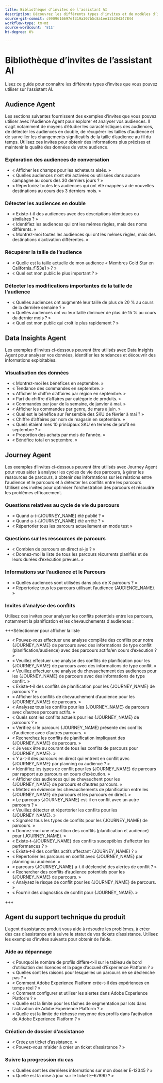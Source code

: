 ```yaml
---
title: Bibliothèque d’invites de l’assistant AI
description: Découvrez les différents types d’invites et de modèles d’invites que vous pouvez utiliser lors de l’interrogation de l’assistant AI.
source-git-commit: c9909616697ef319a307b5c8a1ee135204347844
workflow-type: tm+mt
source-wordcount: '811'
ht-degree: 0%

---
```


# Bibliothèque d’invites de l’assistant AI

Lisez ce guide pour connaître les différents types d’invites que vous pouvez utiliser sur l’assistant AI.

## Audience Agent

Les sections suivantes fournissent des exemples d’invites que vous pouvez utiliser avec l’Audience Agent pour explorer et analyser vos audiences. Il s’agit notamment de moyens d’étudier les caractéristiques des audiences, de détecter les audiences en double, de récupérer les tailles d’audience et de surveiller les changements significatifs de la taille d’audience au fil du temps. Utilisez ces invites pour obtenir des informations plus précises et maintenir la qualité des données de votre audience.

### Exploration des audiences de conversation

- « Afficher les champs pour les acheteurs aisés. »
- « Quelles audiences n’ont été activées ou utilisées dans aucune campagne au cours des 30 derniers jours ? »
- « Répertoriez toutes les audiences qui ont été mappées à de nouvelles destinations au cours des 3 derniers mois. »

### Détecter les audiences en double

- « Existe-t-il des audiences avec des descriptions identiques ou similaires ? »
- « Identifiez les audiences qui ont les mêmes règles, mais des noms différents. »
- « Montrez-moi toutes les audiences qui ont les mêmes règles, mais des destinations d’activation différentes. »

### Récupérer la taille de l’audience

- « Quelle est la taille actuelle de mon audience « Membres Gold Star en California_f153e1 » ? »
- « Quel est mon public le plus important ? »

### Détecter les modifications importantes de la taille de l’audience

- « Quelles audiences ont augmenté leur taille de plus de 20 % au cours de la dernière semaine ? »
- « Quelles audiences ont vu leur taille diminuer de plus de 15 % au cours du dernier mois ? »
- « Quel est mon public qui croît le plus rapidement ? »

## Data Insights Agent

Les exemples d’invites ci-dessous peuvent être utilisés avec Data Insights Agent pour analyser vos données, identifier les tendances et découvrir des informations exploitables.

### Visualisation des données

- « Montrez-moi les bénéfices en septembre. »
- « Tendance des commandes en septembre. »
- « Afficher le chiffre d’affaires par région en septembre. »
- « Part du chiffre d’affaires par catégorie de produits. »
- « Commandes par jour de la semaine, de janvier à mai. »
- « Afficher les commandes par genre, de mars à juin. »
- « Quel est le bénéfice sur l’ensemble des SKU de février à mai ? »
- « Chiffre d’affaires par nom de magasin en septembre. »
- « Quels étaient mes 10 principaux SKU en termes de profit en septembre ? »
- « Proportion des achats par mois de l’année. »
- « Bénéfice total en septembre. »

## Journey Agent

Les exemples d’invites ci-dessous peuvent être utilisés avec Journey Agent pour vous aider à analyser les cycles de vie des parcours, à gérer les ressources de parcours, à obtenir des informations sur les relations entre l’audience et le parcours et à détecter les conflits entre les parcours. Utilisez ces invites pour optimiser l&#39;orchestration des parcours et résoudre les problèmes efficacement.

### Questions relatives au cycle de vie du parcours

- « Quand a-t-{JOURNEY_NAME} été publié ? »
- « Quand a-t-{JOURNEY_NAME} été arrêté ? »
- « Répertorier tous les parcours actuellement en mode test »

### Questions sur les ressources de parcours

- « Combien de parcours en direct ai-je ? »
- « Donnez-moi la liste de tous les parcours récurrents planifiés et de leurs durées d’exécution prévues. »

### Informations sur l’audience et le Parcours

- « Quelles audiences sont utilisées dans plus de X parcours ? »
- « Répertoriez tous les parcours utilisant l’audience {AUDIENCE_NAME}. »

### Invites d’analyse des conflits

Utilisez ces invites pour analyser les conflits potentiels entre les parcours, notamment la planification et les chevauchements d&#39;audiences :

+++Sélectionner pour afficher la liste

- « Pouvez-vous effectuer une analyse complète des conflits pour notre {JOURNEY_NAME} de parcours avec des informations de type conflit (planification/audience) avec des parcours actifs/en cours d’exécution ? »
- « Veuillez effectuer une analyse des conflits de planification pour les {JOURNEY_NAME} de parcours avec des informations de type conflit. »
- « Veuillez effectuer une analyse du chevauchement des audiences pour les {JOURNEY_NAME} de parcours avec des informations de type conflit. »
- « Existe-t-il des conflits de planification pour les {JOURNEY_NAME} de parcours ? »
- « Afficher les conflits de chevauchement d’audience pour les {JOURNEY_NAME} de parcours. »
- « Analysez tous les conflits pour les {JOURNEY_NAME} de parcours avec d’autres parcours actifs. »
- « Quels sont les conflits actuels pour les {JOURNEY_NAME} de parcours ? »
- « Vérifiez si le parcours {JOURNEY_NAME} présente des conflits d’audience avec d’autres parcours. »
- « Recherchez les conflits de planification impliquant des {JOURNEY_NAME} de parcours. »
- « Je veux être au courant de tous les conflits de parcours pour {JOURNEY_NAME}. »
- « Y a-t-il des parcours en direct qui entrent en conflit avec {JOURNEY_NAME} par planning ou audience ? »
- « Identifiez les types de conflit pour les {JOURNEY_NAME} de parcours par rapport aux parcours en cours d’exécution. »
- « Afficher des audiences qui se chevauchent pour les {JOURNEY_NAME} de parcours et d’autres parcours. »
- « Mettez en évidence les chevauchements de planification entre les {JOURNEY_NAME} de parcours et les parcours en direct. »
- « Le parcours {JOURNEY_NAME} est-il en conflit avec un autre parcours ? »
- « Veuillez détecter et répertorier les conflits pour les {JOURNEY_NAME}. »
- « Signalez tous les types de conflits pour les {JOURNEY_NAME} de parcours. »
- « Donnez-moi une répartition des conflits (planification et audience) pour {JOURNEY_NAME}. »
- « Existe-t-{JOURNEY_NAME} des conflits susceptibles d’affecter les performances ? »
- « Existe-t-il des conflits actifs affectant {JOURNEY_NAME} ? »
- « Répertorier les parcours en conflit avec {JOURNEY_NAME} par planning ou audience. »
- « parcours {JOURNEY_NAME} a-t-il déclenché des alertes de conflit ? »
- « Rechercher des conflits d’audience potentiels pour les {JOURNEY_NAME} de parcours. »
- « Analysez le risque de conflit pour les {JOURNEY_NAME} de parcours. »
- « Fournir des diagnostics de conflit pour {JOURNEY_NAME}. »

+++

## Agent du support technique du produit

L’agent d’assistance produit vous aide à résoudre les problèmes, à créer des cas d’assistance et à suivre le statut de vos tickets d’assistance. Utilisez les exemples d’invites suivants pour obtenir de l’aide.

### Aide au dépannage

- « Pourquoi le nombre de profils diffère-t-il sur le tableau de bord d’utilisation des licences et la page d’accueil d’Experience Platform ? »
- « Quelles sont les raisons pour lesquelles un parcours ne se déclenche pas ? »
- « Comment Adobe Experience Platform crée-t-il des expériences en temps réel ? »
- « Comment configurer et utiliser les alertes dans Adobe Experience Platform ? »
- « Quelle est la limite pour les tâches de segmentation par lots dans l’activation de Adobe Experience Platform ? »
- « Quelle est la limite de richesse moyenne des profils dans l’activation de Adobe Experience Platform ? »

### Création de dossier d’assistance

- « Créez un ticket d’assistance. »
- « Pouvez-vous m’aider à créer un ticket d’assistance ? »

### Suivre la progression du cas

- « Quelles sont les dernières informations sur mon dossier E-12345 ? »
- « Quelle est la mise à jour sur le ticket E-67890 ? »
